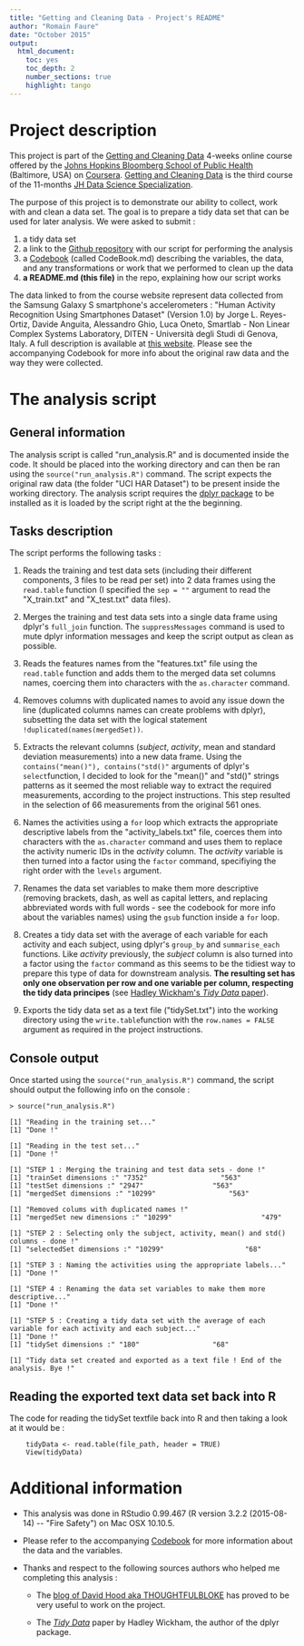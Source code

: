 ```yaml
---
title: "Getting and Cleaning Data - Project's README"
author: "Romain Faure"
date: "October 2015"
output: 
  html_document:
    toc: yes 
    toc_depth: 2 
    number_sections: true 
    highlight: tango
---
```


# Project description

This project is part of the [Getting and Cleaning Data](https://class.coursera.org/getdata-033/) 4-weeks online course offered by the [Johns Hopkins Bloomberg School of Public Health](http://www.jhsph.edu/) (Baltimore, USA) on [Coursera](https://www.coursera.org). [Getting and Cleaning Data](https://class.coursera.org/getdata-033/) is the third course of the 11-months [JH Data Science Specialization](https://www.coursera.org/specialization/jhudatascience/1). 

The purpose of this project is to demonstrate our ability to collect, work with and clean a data set. The goal is to prepare a tidy data set that can be used for later analysis. We were asked to submit : 

1. a tidy data set
2. a link to the [Github repository](https://github.com/cdromain/GettingAndCleaningDataProject) with our script for performing the analysis
3. a [Codebook](https://github.com/cdromain/GettingAndCleaningDataProject/blob/master/CodeBook.md) (called CodeBook.md) describing the variables, the data, and any transformations or work that we performed to clean up the data 
4. **a README.md (this file)** in the repo, explaining how our script works

The data linked to from the course website represent data collected from the Samsung Galaxy S smartphone's accelerometers : "Human Activity Recognition Using Smartphones Dataset" (Version 1.0) by Jorge L. Reyes-Ortiz, Davide Anguita, Alessandro Ghio, Luca Oneto, Smartlab - Non Linear Complex Systems Laboratory, DITEN - Università degli Studi di Genova, Italy. A full description is available at [this website](http://archive.ics.uci.edu/ml/datasets/Human+Activity+Recognition+Using+Smartphones). Please see the accompanying Codebook for more info about the original raw data and the way they were collected. 

# The analysis script

## General information

The analysis script is called "run_analysis.R" and is documented inside the code. It should be placed into the working directory and can then be ran using the ``source("run_analysis.R")`` command. The script expects the original raw data (the folder "UCI HAR Dataset") to be present inside the working directory. The analysis script requires the [dplyr package](https://cran.r-project.org/web/packages/dplyr/index.html) to be installed as it is loaded by the script right at the the beginning.

## Tasks description
   
The script performs the following tasks :

1. Reads the training and test data sets (including their different components, 3 files to be read per set) into 2 data frames using the ``read.table`` function (I specified the ``sep = ""`` argument to read the "X_train.txt" and "X_test.txt" data files).
 
2. Merges the training and test data sets into a single data frame using dplyr's ``full_join`` function. The ``suppressMessages`` command is used to mute dplyr information messages and keep the script output as clean as possible.

3. Reads the features names from the "features.txt" file using the ``read.table`` function and adds them to the merged data set columns names, coercing them into characters with the ``as.character`` command.

4. Removes columns with duplicated names to avoid any issue down the line (duplicated columns names can create problems with dplyr), subsetting the data set with the logical statement ``!duplicated(names(mergedSet))``.

5. Extracts the relevant columns (*subject*, *activity*, mean and standard deviation measurements) into a new data frame. Using the ``contains("mean()"), contains("std()"`` arguments of dplyr's ``select``function, I decided to look for the "mean()" and "std()" strings patterns as it seemed the most reliable way to extract the required measurements, according to the project instructions. This step resulted in the selection of 66 measurements from the original 561 ones.

6. Names the activities using a ``for`` loop which extracts the appropriate descriptive labels from the "activity_labels.txt" file, coerces them into characters with the ``as.character`` command and uses them to replace the activity numeric IDs in the *activity* column. The *activity* variable is then turned into a factor using the ``factor`` command, specifiying the right order with the ``levels`` argument.

7. Renames the data set variables to make them more descriptive (removing brackets, dash, as well as capital letters, and replacing abbreviated words with full words - see the codebook for more info about the variables names) using the ``gsub`` function inside a ``for`` loop.

8. Creates a tidy data set with the average of each variable for each activity and each subject, using dplyr's ``group_by`` and ``summarise_each`` functions. Like *activity* previously, the *subject* column is also turned into a factor using the ``factor`` command as this seems to be the tidiest way to prepare this type of data for downstream analysis. **The resulting set has only one observation per row and one variable per column, respecting the tidy data principes** (see [Hadley Wickham's *Tidy Data* paper](http://vita.had.co.nz/papers/tidy-data.pdf)).

9. Exports the tidy data set as a text file ("tidySet.txt") into the working directory using the ``write.table``function with the ``row.names = FALSE`` argument as required in the project instructions.

## Console output

Once started using the ``source("run_analysis.R")`` command, the script should output the following info on the console :

    > source("run_analysis.R")

    [1] "Reading in the training set..."
    [1] "Done !"

    [1] "Reading in the test set..."
    [1] "Done !"

    [1] "STEP 1 : Merging the training and test data sets - done !"
    [1] "trainSet dimensions :" "7352"                  "563"                  
    [1] "testSet dimensions :" "2947"                 "563"                 
    [1] "mergedSet dimensions :" "10299"                  "563"                   

    [1] "Removed colums with duplicated names !"
    [1] "mergedSet new dimensions :" "10299"                      "479"                       

    [1] "STEP 2 : Selecting only the subject, activity, mean() and std() columns - done !"
    [1] "selectedSet dimensions :" "10299"                    "68"                      

    [1] "STEP 3 : Naming the activities using the appropriate labels..."
    [1] "Done !"

    [1] "STEP 4 : Renaming the data set variables to make them more descriptive..."
    [1] "Done !"

    [1] "STEP 5 : Creating a tidy data set with the average of each variable for each activity and each subject..."
    [1] "Done !"
    [1] "tidySet dimensions :" "180"                  "68"                  

    [1] "Tidy data set created and exported as a text file ! End of the analysis. Bye !"
   
## Reading the exported text data set back into R

The code for reading the tidySet textfile back into R and then taking a look at it would be :

        tidyData <- read.table(file_path, header = TRUE)
        View(tidyData)
        
# Additional information

- This analysis was done in RStudio 0.99.467 (R version 3.2.2 (2015-08-14) -- "Fire Safety") on Mac OSX 10.10.5.

- Please refer to the accompanying [Codebook](https://github.com/cdromain/GettingAndCleaningDataProject/blob/master/CodeBook.md) for more information about the data and the variables.

- Thanks and respect to the following sources authors who helped me completing this analysis :

    + The [blog of David Hood aka THOUGHTFULBLOKE](https://thoughtfulbloke.wordpress.com/2015/09/09/getting-and-cleaning-the-assignment/) has proved to be very useful to work on the project.

    + The [*Tidy Data*](http://vita.had.co.nz/papers/tidy-data.pdf) paper by Hadley Wickham, the author of the dplyr package.



